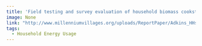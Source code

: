```yaml
---
title: 'Field testing and survey evaluation of household biomass cookstoves in rural sub-Saharan Africa'
image: None
link: "http://www.millenniumvillages.org/uploads/ReportPaper/Adkins_HHstovepaper_9-28-101.pdf"
tags:
  - Household Energy Usage
---
```

